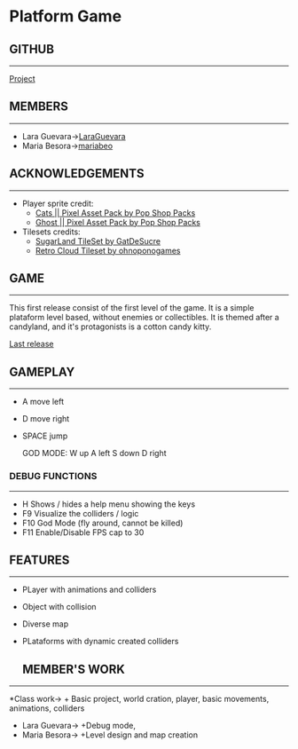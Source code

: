 # Platform Game

## GITHUB
---
[Project](https://github.com/LaraGuevara/Platform-game)

## MEMBERS 
---
* Lara Guevara->[LaraGuevara](https://github.com/LaraGuevara)
* Maria Besora->[mariabeo](https://github.com/mariabeo)

## ACKNOWLEDGEMENTS
---
* Player sprite credit:
  * [Cats || Pixel Asset Pack by Pop Shop Packs](https://pop-shop-packs.itch.io/cats-pixel-asset-pack)
  * [Ghost || Pixel Asset Pack by Pop Shop Packs](https://pop-shop-packs.itch.io/ghost-pixel-asset-pack?download)
* Tilesets credits:
  * [SugarLand TileSet by GatDeSucre](https://gatdesucre.itch.io/sugarland-tileset)
  * [Retro Cloud Tileset by ohnoponogames](https://ohnoponogames.itch.io/retro-cloud-tileset)

## GAME
---
This first release consist of the first level of the game. It is a simple plataform level based, without enemies or collectibles. It is themed after a candyland, and it's protagonists is a cotton candy kitty. 

[Last release]()


## GAMEPLAY
---
* A move left
* D move right
* SPACE jump

  GOD MODE:
  W up
  A left
  S down
  D right

### DEBUG FUNCTIONS 
---
* H Shows / hides a help menu showing the keys
* F9 Visualize the colliders / logic
* F10 God Mode (fly around, cannot be killed)
* F11 Enable/Disable FPS cap to 30

## FEATURES
---
* PLayer with animations and colliders
* Object with collision
* Diverse map
* PLataforms with dynamic created colliders

  ## MEMBER'S WORK
---
*Class work->
       + Basic project, world cration, player, basic movements, animations, colliders
* Lara Guevara->
       +Debug mode, 
* Maria Besora->
       +Level design and map creation
